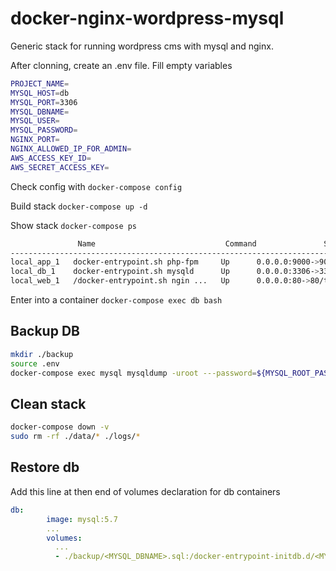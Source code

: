 # docker-nginx-wordpress-mysql

Generic stack for running wordpress cms with mysql and nginx.

After clonning, create an .env file. Fill empty variables

```bash
PROJECT_NAME=
MYSQL_HOST=db
MYSQL_PORT=3306
MYSQL_DBNAME=
MYSQL_USER=
MYSQL_PASSWORD=
NGINX_PORT=
NGINX_ALLOWED_IP_FOR_ADMIN=
AWS_ACCESS_KEY_ID=
AWS_SECRET_ACCESS_KEY=
```

Check config with
`docker-compose config`

Build stack
`docker-compose up -d`

Show stack
`docker-compose ps`

```bash
               Name                             Command               State                 Ports
---------------------------------------------------------------------------------------------------------------
local_app_1   docker-entrypoint.sh php-fpm     Up      0.0.0.0:9000->9000/tcp
local_db_1    docker-entrypoint.sh mysqld      Up      0.0.0.0:3306->3306/tcp, 33060/tcp
local_web_1   /docker-entrypoint.sh ngin ...   Up      0.0.0.0:80->80/tcp
```

Enter into a container
`docker-compose exec db bash`

## Backup DB

```bash
mkdir ./backup
source .env
docker-compose exec mysql mysqldump -uroot ---password=${MYSQL_ROOT_PASSWORD}  ${MYSQL_DBNAME} > ./backup/${MYSQL_DBNAME}.sql
```

## Clean stack

```bash
docker-compose down -v  
sudo rm -rf ./data/* ./logs/*
```

## Restore db

Add this line at then end of volumes declaration for db containers

```yaml
db:
        image: mysql:5.7
        ...
        volumes:
          ...
          - ./backup/<MYSQL_DBNAME>.sql:/docker-entrypoint-initdb.d/<MYSQL_DBNAME>sql
```
